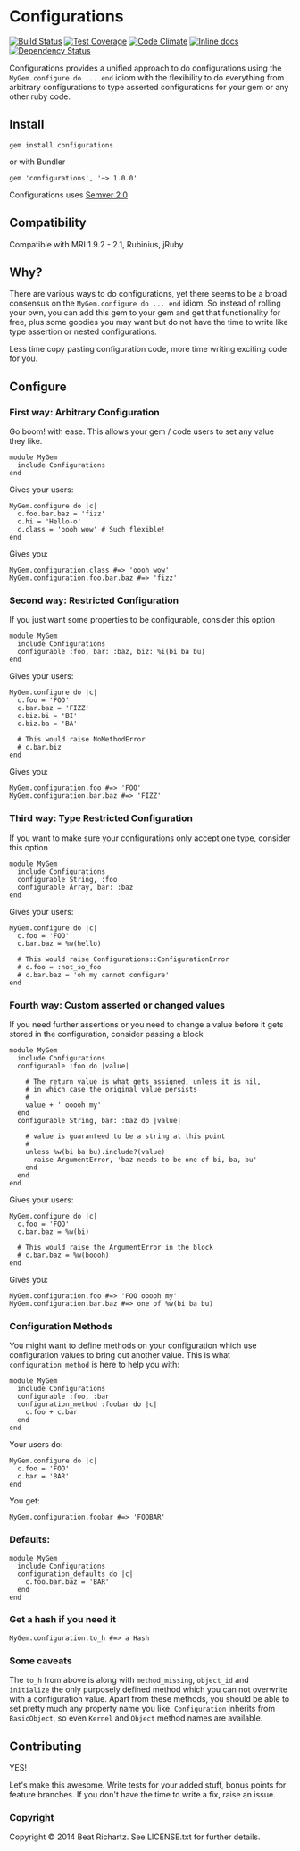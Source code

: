 # Configurations
[![Build Status](https://travis-ci.org/beatrichartz/configurations.svg?branch=master)](https://travis-ci.org/beatrichartz/configurations) [![Test Coverage](https://codeclimate.com/github/beatrichartz/configurations/badges/coverage.svg)](https://codeclimate.com/github/beatrichartz/configurations) [![Code Climate](https://codeclimate.com/github/beatrichartz/configurations/badges/gpa.svg)](https://codeclimate.com/github/beatrichartz/configurations) [![Inline docs](http://inch-ci.org/github/beatrichartz/configurations.png?branch=master)](http://inch-ci.org/github/beatrichartz/configurations) [![Dependency Status](https://gemnasium.com/beatrichartz/configurations.svg)](https://gemnasium.com/beatrichartz/configurations)


Configurations provides a unified approach to do configurations using the `MyGem.configure do ... end` idiom with the flexibility to do everything from arbitrary configurations to type asserted configurations for your gem or any other ruby code.

## Install

`gem install configurations`

or with Bundler

`gem 'configurations', '~> 1.0.0'`

Configurations uses [Semver 2.0](http://semver.org/)

## Compatibility

Compatible with MRI 1.9.2 - 2.1, Rubinius, jRuby

## Why?

There are various ways to do configurations, yet there seems to be a broad consensus on the `MyGem.configure do ... end` idiom.
So instead of rolling your own, you can add this gem to your gem and get that functionality for free, plus some goodies you may want
but do not have the time to write like type assertion or nested configurations.

Less time copy pasting configuration code, more time writing exciting code for you.

## Configure

### First way: Arbitrary Configuration

Go boom! with ease. This allows your gem / code users to set any value they like.

```
module MyGem
  include Configurations
end
```

Gives your users:

```
MyGem.configure do |c|
  c.foo.bar.baz = 'fizz'
  c.hi = 'Hello-o'
  c.class = 'oooh wow' # Such flexible!
end
```

Gives you:

```
MyGem.configuration.class #=> 'oooh wow'
MyGem.configuration.foo.bar.baz #=> 'fizz'
```

### Second way: Restricted Configuration

If you just want some properties to be configurable, consider this option

```
module MyGem
  include Configurations
  configurable :foo, bar: :baz, biz: %i(bi ba bu)
end
```

Gives your users:

```
MyGem.configure do |c|
  c.foo = 'FOO'
  c.bar.baz = 'FIZZ'
  c.biz.bi = 'BI'
  c.biz.ba = 'BA'

  # This would raise NoMethodError
  # c.bar.biz
end
```

Gives you:

```
MyGem.configuration.foo #=> 'FOO'
MyGem.configuration.bar.baz #=> 'FIZZ'
```

### Third way: Type Restricted Configuration

If you want to make sure your configurations only accept one type, consider this option

```
module MyGem
  include Configurations
  configurable String, :foo
  configurable Array, bar: :baz
end
```

Gives your users:

```
MyGem.configure do |c|
  c.foo = 'FOO'
  c.bar.baz = %w(hello)

  # This would raise Configurations::ConfigurationError
  # c.foo = :not_so_foo
  # c.bar.baz = 'oh my cannot configure'
end
```

### Fourth way: Custom asserted or changed values

If you need further assertions or you need to change a value before it gets stored in the configuration, consider passing a block

```
module MyGem
  include Configurations
  configurable :foo do |value|

    # The return value is what gets assigned, unless it is nil,
    # in which case the original value persists
    #
    value + ' ooooh my'
  end
  configurable String, bar: :baz do |value|

    # value is guaranteed to be a string at this point
    #
    unless %w(bi ba bu).include?(value)
      raise ArgumentError, 'baz needs to be one of bi, ba, bu'
    end
  end
end
```

Gives your users:

```
MyGem.configure do |c|
  c.foo = 'FOO'
  c.bar.baz = %w(bi)

  # This would raise the ArgumentError in the block
  # c.bar.baz = %w(boooh)
end
```

Gives you:

```
MyGem.configuration.foo #=> 'FOO ooooh my'
MyGem.configuration.bar.baz #=> one of %w(bi ba bu)
```

### Configuration Methods

You might want to define methods on your configuration which use configuration values to bring out another value.
This is what `configuration_method` is here to help you with:

```
module MyGem
  include Configurations
  configurable :foo, :bar
  configuration_method :foobar do |c|
    c.foo + c.bar
  end
end
```

Your users do:

```
MyGem.configure do |c|
  c.foo = 'FOO'
  c.bar = 'BAR'
end
```

You get:

```
MyGem.configuration.foobar #=> 'FOOBAR'
```

### Defaults:

```
module MyGem
  include Configurations
  configuration_defaults do |c|
    c.foo.bar.baz = 'BAR'
  end
end
```

### Get a hash if you need it

```
MyGem.configuration.to_h #=> a Hash
```

### Some caveats

The `to_h` from above is along with `method_missing`, `object_id` and `initialize` the only purposely defined method which you can not overwrite with a configuration value.
Apart from these methods, you should be able to set pretty much any property name you like. `Configuration` inherits from `BasicObject`, so even `Kernel` and `Object` method names are available.

## Contributing

YES!

Let's make this awesome. Write tests for your added stuff, bonus points for feature branches. If you don't have the time to write a fix, raise an issue.

### Copyright

Copyright © 2014 Beat Richartz. See LICENSE.txt for further details.
